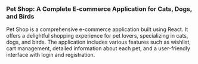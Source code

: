<h3>Pet Shop: A Complete E-commerce Application for Cats, Dogs, and Birds</h3>
Pet Shop is a comprehensive e-commerce application built using React. It offers a delightful shopping experience for pet lovers, specializing in cats, dogs, and birds. The application includes various features such as wishlist, cart management, detailed information about each pet, and a user-friendly interface with login and registration.
